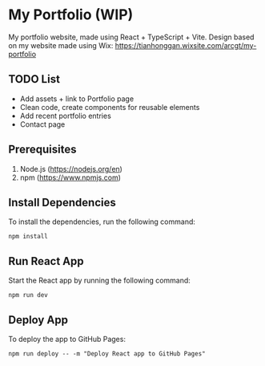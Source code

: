 # My Portfolio (WIP)
My portfolio website, made using React + TypeScript + Vite.
Design based on my website made using Wix: https://tianhonggan.wixsite.com/arcgt/my-portfolio

## TODO List
- Add assets + link to Portfolio page
- Clean code, create components for reusable elements
- Add recent portfolio entries
- Contact page

## Prerequisites
1. Node.js (https://nodejs.org/en)
2. npm (https://www.npmjs.com)

## Install Dependencies
To install the dependencies, run the following command:

```
npm install
```

## Run React App

Start the React app by running the following command:

```
npm run dev
```

## Deploy App
To deploy the app to GitHub Pages:

```
npm run deploy -- -m "Deploy React app to GitHub Pages"
```
